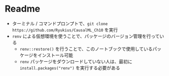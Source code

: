# Readme

- ターミナル / コマンドプロンプトで、`git clone https://github.com/Ryukius/CausalML_Ch10` を実行
- `renv` による仮想環境を使うことで、パッケージのバージョン管理を行っている
  - `renv::restore()` を行うことで、このノートブックで使用しているパッケージをインストール可能
  - `renv` パッケージをダウンロードしていない人は、最初に `install.packages("renv")` を実行する必要がある
